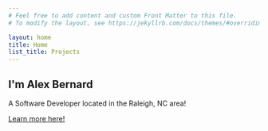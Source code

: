 ```yaml
---
# Feel free to add content and custom Front Matter to this file.
# To modify the layout, see https://jekyllrb.com/docs/themes/#overriding-theme-defaults

layout: home
title: Home
list_title: Projects
---
```

## I'm **Alex Bernard**
A Software Developer located in the Raleigh, NC area!

[Learn more here!](about)